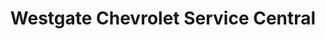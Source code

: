 ---
title: "Westgate Chevrolet Service Central"
url: /amarillo/westgate-chevrolet-service-central/
shop: car repair
---